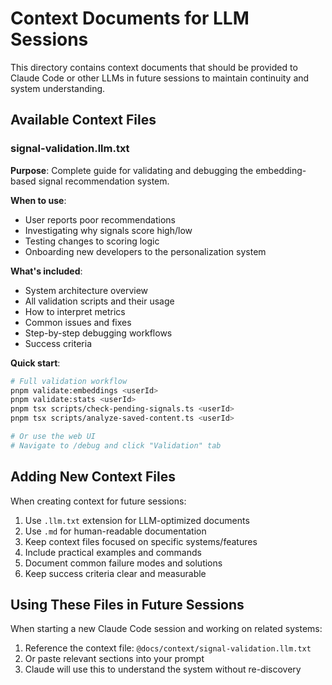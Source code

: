 # Context Documents for LLM Sessions

This directory contains context documents that should be provided to Claude Code or other LLMs in future sessions to maintain continuity and system understanding.

## Available Context Files

### signal-validation.llm.txt
**Purpose**: Complete guide for validating and debugging the embedding-based signal recommendation system.

**When to use**:
- User reports poor recommendations
- Investigating why signals score high/low
- Testing changes to scoring logic
- Onboarding new developers to the personalization system

**What's included**:
- System architecture overview
- All validation scripts and their usage
- How to interpret metrics
- Common issues and fixes
- Step-by-step debugging workflows
- Success criteria

**Quick start**:
```bash
# Full validation workflow
pnpm validate:embeddings <userId>
pnpm validate:stats <userId>
pnpm tsx scripts/check-pending-signals.ts <userId>
pnpm tsx scripts/analyze-saved-content.ts <userId>

# Or use the web UI
# Navigate to /debug and click "Validation" tab
```

## Adding New Context Files

When creating context for future sessions:

1. Use `.llm.txt` extension for LLM-optimized documents
2. Use `.md` for human-readable documentation
3. Keep context files focused on specific systems/features
4. Include practical examples and commands
5. Document common failure modes and solutions
6. Keep success criteria clear and measurable

## Using These Files in Future Sessions

When starting a new Claude Code session and working on related systems:

1. Reference the context file: `@docs/context/signal-validation.llm.txt`
2. Or paste relevant sections into your prompt
3. Claude will use this to understand the system without re-discovery